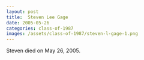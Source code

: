 ```yaml
---
layout: post
title:  Steven Lee Gage
date: 2005-05-26
categories: class-of-1987
images: /assets/class-of-1987/steven-l-gage-1.png
---
```

Steven died on May 26, 2005.
